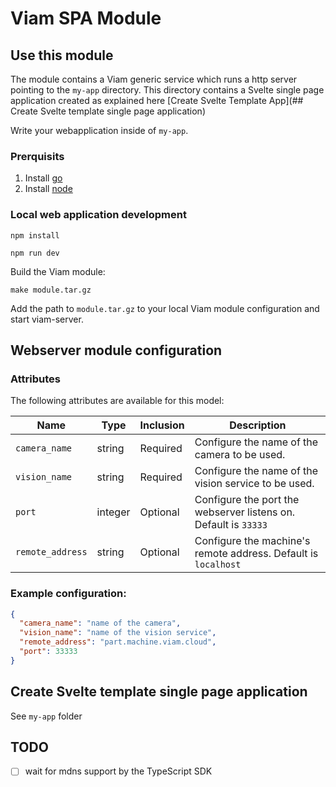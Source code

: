 # Viam SPA Module

## Use this module

The module contains a Viam generic service which runs a http server pointing to the `my-app` directory. This directory contains a Svelte single page application created as explained here [Create Svelte Template App](## Create Svelte template single page application)

Write your webapplication inside of `my-app`.

### Prerquisits

1. Install [go](https://go.dev/doc/install)
2. Install [node](https://nodejs.org/en/download/)

### Local web application development

```
npm install

npm run dev
```

Build the Viam module:

```
make module.tar.gz
```

Add the path to `module.tar.gz` to your local Viam module configuration and start viam-server.

## Webserver module configuration

### Attributes

The following attributes are available for this model:

| Name             | Type    | Inclusion | Description                                                     |
| ---------------- | ------- | --------- | --------------------------------------------------------------- |
| `camera_name`    | string  | Required  | Configure the name of the camera to be used.                    |
| `vision_name`    | string  | Required  | Configure the name of the vision service to be used.            |
| `port`           | integer | Optional  | Configure the port the webserver listens on. Default is `33333` |
| `remote_address` | string  | Optional  | Configure the machine's remote address. Default is `localhost`  |

### Example configuration:

```json
{
  "camera_name": "name of the camera",
  "vision_name": "name of the vision service",
  "remote_address": "part.machine.viam.cloud",
  "port": 33333
}
```

## Create Svelte template single page application

See `my-app` folder

## TODO

- [ ] wait for mdns support by the TypeScript SDK

